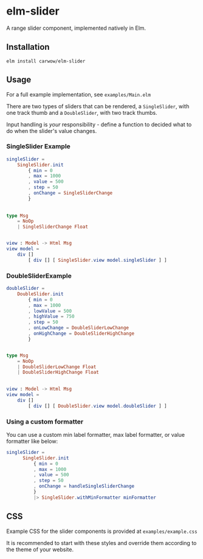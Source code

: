 # elm-slider

A range slider component, implemented natively in Elm.

## Installation

```shell
elm install carwow/elm-slider
```

## Usage

For a full example implementation, see `examples/Main.elm`

There are two types of sliders that can be rendered, a `SingleSlider`, with one track thumb and a `DoubleSlider`, with two track thumbs.

Input handling is *your* responsibility - define a function to decided what to do when the slider's value changes.

### SingleSlider Example

```elm
singleSlider =
    SingleSlider.init
        { min = 0
        , max = 1000
        , value = 500
        , step = 50
        , onChange = SingleSliderChange
        }
          
          
type Msg
    = NoOp
    | SingleSliderChange Float


view : Model -> Html Msg
view model =
    div []
        [ div [] [ SingleSlider.view model.singleSlider ] ]
```

### DoubleSliderExample

```elm
doubleSlider =
    DoubleSlider.init
        { min = 0
        , max = 1000
        , lowValue = 500
        , highValue = 750
        , step = 50
        , onLowChange = DoubleSliderLowChange
        , onHighChange = DoubleSliderHighChange
        }


type Msg
    = NoOp
    | DoubleSliderLowChange Float
    | DoubleSliderHighChange Float
        

view : Model -> Html Msg
view model =
    div []
        [ div [] [ DoubleSlider.view model.doubleSlider ] ]
```

### Using a custom formatter

You can use a custom min label formatter, max label formatter, or value formatter like below:

```elm
singleSlider =
      SingleSlider.init
          { min = 0
          , max = 1000
          , value = 500
          , step = 50
          , onChange = handleSingleSliderChange
          }
          |> SingleSlider.withMinFormatter minFormatter
```

## CSS

Example CSS for the slider components is provided at `examples/example.css`

It is recommended to start with these styles and override them according to the theme of your website.
```
